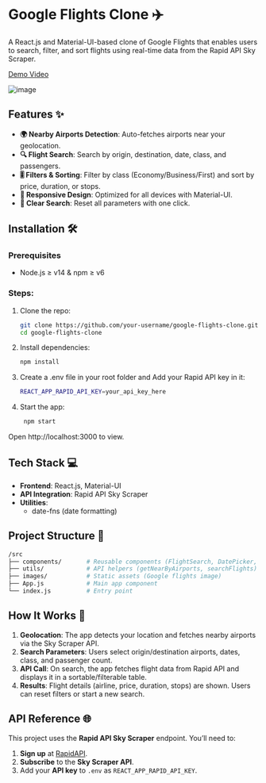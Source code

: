 # Google Flights Clone ✈️

A React.js and Material-UI-based clone of Google Flights that enables users to search, filter, and sort flights using real-time data from the Rapid API Sky Scraper.

[Demo Video](https://www.loom.com/share/ac4f359f041147b0858c21a49a254800?sid=65769379-8aa2-4970-8fd5-164c26fb5c03) 

![image](https://github.com/user-attachments/assets/8cf7dd13-8c93-4feb-9557-4768b57c9564)




## Features ✨

- **🌍 Nearby Airports Detection**: Auto-fetches airports near your geolocation.
- **🔍 Flight Search**: Search by origin, destination, date, class, and passengers.
- **🎚️ Filters & Sorting**: Filter by class (Economy/Business/First) and sort by price, duration, or stops.
- **📱 Responsive Design**: Optimized for all devices with Material-UI.
- **🔄 Clear Search**: Reset all parameters with one click.

## Installation 🛠️

### Prerequisites
- Node.js ≥ v14 & npm ≥ v6

### Steps:
1. Clone the repo:
   ```bash
   git clone https://github.com/your-username/google-flights-clone.git
   cd google-flights-clone
   ```
2. Install dependencies:
   ```bash
   npm install
   ```
3. Create a .env file in your root folder and Add your Rapid API key in it:
    ```bash
    REACT_APP_RAPID_API_KEY=your_api_key_here
   ```
4. Start the app:
   ```bash
    npm start
   ```
Open http://localhost:3000 to view.

## Tech Stack 💻

- **Frontend**: React.js, Material-UI
- **API Integration**: Rapid API Sky Scraper
- **Utilities**: 
  - date-fns (date formatting)

## Project Structure 📂
 ```bash
/src
├── components/       # Reusable components (FlightSearch, DatePicker, etc.)
├── utils/            # API helpers (getNearByAirports, searchFlights)
├── images/           # Static assets (Google flights image)
├── App.js            # Main app component
└── index.js          # Entry point
   ```

## How It Works 🔧

1. **Geolocation**: The app detects your location and fetches nearby airports via the Sky Scraper API.
2. **Search Parameters**: Users select origin/destination airports, dates, class, and passenger count.
3. **API Call**: On search, the app fetches flight data from Rapid API and displays it in a sortable/filterable table.
4. **Results**: Flight details (airline, price, duration, stops) are shown. Users can reset filters or start a new search.

## API Reference 🌐

This project uses the **Rapid API Sky Scraper** endpoint. You’ll need to:

1. **Sign up** at [RapidAPI](https://rapidapi.com/apiheya/api/sky-scrapper).
2. **Subscribe** to the **Sky Scraper API**.
3. Add your **API key** to `.env` as `REACT_APP_RAPID_API_KEY`.


   
